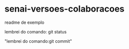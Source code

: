 # senai-versoes-colaboracoes

readme de exemplo

lembrei do comando: git status

"lembrei do comando:git commit"